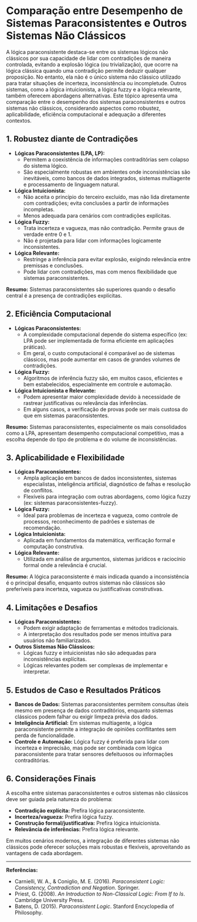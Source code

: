 
# Comparação entre Desempenho de Sistemas Paraconsistentes e Outros Sistemas Não Clássicos

A lógica paraconsistente destaca-se entre os sistemas lógicos não clássicos por sua capacidade de lidar com contradições de maneira controlada, evitando a explosão lógica (ou trivialização), que ocorre na lógica clássica quando uma contradição permite deduzir qualquer proposição. No entanto, ela não é o único sistema não clássico utilizado para tratar situações de incerteza, inconsistência ou incompletude. Outros sistemas, como a lógica intuicionista, a lógica fuzzy e a lógica relevante, também oferecem abordagens alternativas. Este tópico apresenta uma comparação entre o desempenho dos sistemas paraconsistentes e outros sistemas não clássicos, considerando aspectos como robustez, aplicabilidade, eficiência computacional e adequação a diferentes contextos.

## 1. Robustez diante de Contradições

- **Lógicas Paraconsistentes (LPA, LP):**
  - Permitem a coexistência de informações contraditórias sem colapso do sistema lógico.
  - São especialmente robustas em ambientes onde inconsistências são inevitáveis, como bancos de dados integrados, sistemas multiagente e processamento de linguagem natural.
- **Lógica Intuicionista:**
  - Não aceita o princípio do terceiro excluído, mas não lida diretamente com contradições; evita conclusões a partir de informações incompletas.
  - Menos adequada para cenários com contradições explícitas.
- **Lógica Fuzzy:**
  - Trata incerteza e vagueza, mas não contradição. Permite graus de verdade entre 0 e 1.
  - Não é projetada para lidar com informações logicamente inconsistentes.
- **Lógica Relevante:**
  - Restringe a inferência para evitar explosão, exigindo relevância entre premissas e conclusões.
  - Pode lidar com contradições, mas com menos flexibilidade que sistemas paraconsistentes.

**Resumo:** Sistemas paraconsistentes são superiores quando o desafio central é a presença de contradições explícitas.

## 2. Eficiência Computacional

- **Lógicas Paraconsistentes:**
  - A complexidade computacional depende do sistema específico (ex: LPA pode ser implementada de forma eficiente em aplicações práticas).
  - Em geral, o custo computacional é comparável ao de sistemas clássicos, mas pode aumentar em casos de grandes volumes de contradições.
- **Lógica Fuzzy:**
  - Algoritmos de inferência fuzzy são, em muitos casos, eficientes e bem estabelecidos, especialmente em controle e automação.
- **Lógica Intuicionista e Relevante:**
  - Podem apresentar maior complexidade devido à necessidade de rastrear justificativas ou relevância das inferências.
  - Em alguns casos, a verificação de provas pode ser mais custosa do que em sistemas paraconsistentes.

**Resumo:** Sistemas paraconsistentes, especialmente os mais consolidados como a LPA, apresentam desempenho computacional competitivo, mas a escolha depende do tipo de problema e do volume de inconsistências.

## 3. Aplicabilidade e Flexibilidade

- **Lógicas Paraconsistentes:**
  - Ampla aplicação em bancos de dados inconsistentes, sistemas especialistas, inteligência artificial, diagnóstico de falhas e resolução de conflitos.
  - Flexíveis para integração com outras abordagens, como lógica fuzzy (ex: sistemas paraconsistentes-fuzzy).
- **Lógica Fuzzy:**
  - Ideal para problemas de incerteza e vagueza, como controle de processos, reconhecimento de padrões e sistemas de recomendação.
- **Lógica Intuicionista:**
  - Aplicada em fundamentos da matemática, verificação formal e computação construtiva.
- **Lógica Relevante:**
  - Utilizada em análise de argumentos, sistemas jurídicos e raciocínio formal onde a relevância é crucial.

**Resumo:** A lógica paraconsistente é mais indicada quando a inconsistência é o principal desafio, enquanto outros sistemas não clássicos são preferíveis para incerteza, vagueza ou justificativas construtivas.

## 4. Limitações e Desafios

- **Lógicas Paraconsistentes:**
  - Podem exigir adaptação de ferramentas e métodos tradicionais.
  - A interpretação dos resultados pode ser menos intuitiva para usuários não familiarizados.
- **Outros Sistemas Não Clássicos:**
  - Lógicas fuzzy e intuicionistas não são adequadas para inconsistências explícitas.
  - Lógicas relevantes podem ser complexas de implementar e interpretar.

## 5. Estudos de Caso e Resultados Práticos

- **Bancos de Dados:** Sistemas paraconsistentes permitem consultas úteis mesmo em presença de dados contraditórios, enquanto sistemas clássicos podem falhar ou exigir limpeza prévia dos dados.
- **Inteligência Artificial:** Em sistemas multiagente, a lógica paraconsistente permite a integração de opiniões conflitantes sem perda de funcionalidade.
- **Controle e Automação:** Lógica fuzzy é preferida para lidar com incerteza e imprecisão, mas pode ser combinada com lógica paraconsistente para tratar sensores defeituosos ou informações contraditórias.

## 6. Considerações Finais

A escolha entre sistemas paraconsistentes e outros sistemas não clássicos deve ser guiada pela natureza do problema:

- **Contradição explícita:** Prefira lógica paraconsistente.
- **Incerteza/vagueza:** Prefira lógica fuzzy.
- **Construção formal/justificativa:** Prefira lógica intuicionista.
- **Relevância de inferências:** Prefira lógica relevante.

Em muitos cenários modernos, a integração de diferentes sistemas não clássicos pode oferecer soluções mais robustas e flexíveis, aproveitando as vantagens de cada abordagem.

---

**Referências:**
- Carnielli, W. A., & Coniglio, M. E. (2016). *Paraconsistent Logic: Consistency, Contradiction and Negation*. Springer.
- Priest, G. (2008). *An Introduction to Non-Classical Logic: From If to Is*. Cambridge University Press.
- Batens, D. (2015). *Paraconsistent Logic*. Stanford Encyclopedia of Philosophy.
```
